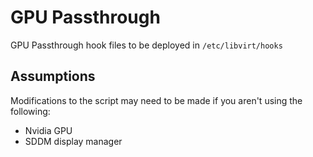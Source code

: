 # GPU Passthrough
GPU Passthrough hook files to be deployed in `/etc/libvirt/hooks`
## Assumptions
Modifications to the script may need to be made if you aren't using the following:
* Nvidia GPU
* SDDM display manager
